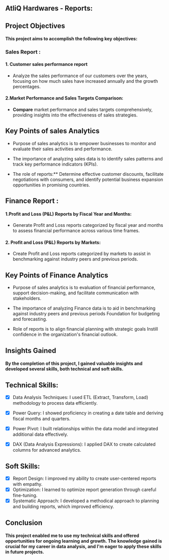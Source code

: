 ## AtliQ Hardwares - Reports:
## Project Objectives
#### This project aims to accomplish the following key objectives:
### Sales Report :
#### 1. Customer sales performance report
- Analyze the sales performance of our customers over the years, focusing on how much sales have increased annually and the growth percentages.
#### 2.Market Performance and Sales Targets Comparison:
 - **Compare** market performance and sales targets comprehensively, providing insights into the effectiveness of sales strategies.
## Key Points of sales  Analytics

 - Purpose of sales analytics is to empower businesses to monitor and evaluate their sales activities and performance.

- The importance of analyzing sales data is to identify sales patterns and track key performance indicators (KPIs).

- The role of reports:** Determine effective customer discounts, facilitate negotiations with consumers, and identify potential business expansion opportunities in promising countries.
## Finance Report :
#### 1.Profit and Loss (P&L) Reports by Fiscal Year and Months:
- Generate Profit and Loss reports categorized by fiscal year and months to assess financial performance across various time frames.
#### 2. Profit and Loss (P&L) Reports by Markets:
- Create Profit and Loss reports categorized by markets to assist in benchmarking against industry peers and previous periods.
## Key Points of Finance  Analytics

- Purpose of sales analytics is to evaluation of financial performance, support decision-making, and facilitate communication with stakeholders.

- The importance of analyzing Finance data is to aid in benchmarking against industry peers and previous periods Foundation for budgeting and forecasting.

- Role of reports is to align financial planning with strategic goals Instill confidence in the organization's financial outlook.
## **Insights Gained**
#### By the completion of this project, I gained valuable insights and developed several skills, both technical and soft skills. 
## Technical Skills:
- [x]	Data Analysis Techniques: I used ETL (Extract, Transform, Load) methodology to process data efficiently.
- [x] Power Query: I showed proficiency in creating a date table and deriving fiscal months and quarters.
- [x]	Power Pivot: I built relationships within the data model and integrated additional data effectively.
- [x] DAX (Data Analysis Expressions): I applied DAX to create calculated columns for advanced analytics.


## Soft Skills:
- [x]	Report Design: I improved my ability to create user-centered reports with empathy.
- [x]	Optimization: I learned to optimize report generation through careful fine-tuning.
- [x]	Systematic Approach: I developed a methodical approach to planning and building reports, which improved efficiency.
## Conclusion
#### This project enabled me to use my technical skills and offered opportunities for ongoing learning and growth. The knowledge gained is crucial for my career in data analysis, and I'm eager to apply these skills in future projects.
